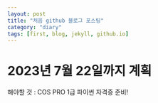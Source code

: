 ```yaml
---
layout: post
title: "처음 github 블로그 포스팅"
category: "diary"
tags: [first, blog, jekyll, github.io]
---
```

# 2023년 7월 22일까지 계획

해야할 것 : COS PRO 1급 파이썬 자격증 준비!
